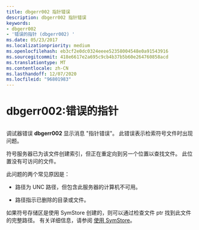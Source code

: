 ```yaml
---
title: dbgerr002 指针错误
description: dbgerr002 指针错误
keywords:
- dbgerr002
- '错误的指针 (dbgerr002) '
ms.date: 05/23/2017
ms.localizationpriority: medium
ms.openlocfilehash: eb3cf2e0dc0324eeee52358004548e0a91543916
ms.sourcegitcommit: 418e6617e2a695c9cb4b37b5b60e264760858acd
ms.translationtype: MT
ms.contentlocale: zh-CN
ms.lasthandoff: 12/07/2020
ms.locfileid: "96801983"
---
```

# <a name="dbgerr002-bad-pointer"></a>dbgerr002:错误的指针


## <span id="ddk_dbgerr002_dbg"></span><span id="DDK_DBGERR002_DBG"></span>


调试器错误 **dbgerr002** 显示消息 "指针错误"。 此错误表示检索符号文件时出现问题。

符号服务器已为该文件创建索引，但正在重定向到另一个位置以查找文件。 此位置没有可访问的文件。

此问题的两个常见原因是：

-   路径为 UNC 路径，但包含此服务器的计算机不可用。

-   路径指示已删除的目录或文件。

如果符号存储区是使用 SymStore 创建的，则可以通过检查文件 ptr 找到此文件的完整路径。 有关详细信息，请参阅 [使用 SymStore](symstore.md)。

 

 






